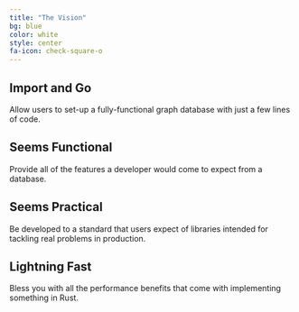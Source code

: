 ```yaml
---
title: "The Vision"
bg: blue
color: white
style: center
fa-icon: check-square-o
---
```


## **Import and Go**
Allow users to set-up a fully-functional graph database with just a few lines of code.
## **Seems Functional**
Provide all of the features a developer would come to expect from a database.
## **Seems Practical**
Be developed to a standard that users expect of libraries intended for tackling real problems in production.
## **Lightning Fast**
Bless you with all the performance benefits that come with implementing something in Rust.
